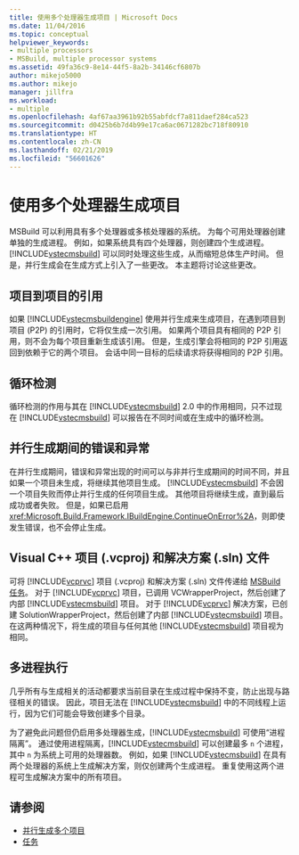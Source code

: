 ```yaml
---
title: 使用多个处理器生成项目 | Microsoft Docs
ms.date: 11/04/2016
ms.topic: conceptual
helpviewer_keywords:
- multiple processors
- MSBuild, multiple processor systems
ms.assetid: 49fa36c9-8e14-44f5-8a2b-34146cf6807b
author: mikejo5000
ms.author: mikejo
manager: jillfra
ms.workload:
- multiple
ms.openlocfilehash: 4af67aa3961b92b55abfdcf7a811daef284ca523
ms.sourcegitcommit: d0425b6b7d4b99e17ca6ac0671282bc718f80910
ms.translationtype: HT
ms.contentlocale: zh-CN
ms.lasthandoff: 02/21/2019
ms.locfileid: "56601626"
---
```

# <a name="use-multiple-processors-to-build-projects"></a>使用多个处理器生成项目
MSBuild 可以利用具有多个处理器或多核处理器的系统。 为每个可用处理器创建单独的生成进程。 例如，如果系统具有四个处理器，则创建四个生成进程。 [!INCLUDE[vstecmsbuild](../extensibility/internals/includes/vstecmsbuild_md.md)] 可以同时处理这些生成，从而缩短总体生产时间。 但是，并行生成会在生成方式上引入了一些更改。 本主题将讨论这些更改。

## <a name="project-to-project-references"></a>项目到项目的引用
 如果 [!INCLUDE[vstecmsbuildengine](../msbuild/includes/vstecmsbuildengine_md.md)] 使用并行生成来生成项目，在遇到项目到项目 (P2P) 的引用时，它将仅生成一次引用。 如果两个项目具有相同的 P2P 引用，则不会为每个项目重新生成该引用。 但是，生成引擎会将相同的 P2P 引用返回到依赖于它的两个项目。 会话中同一目标的后续请求将获得相同的 P2P 引用。

## <a name="cycle-detection"></a>循环检测
 循环检测的作用与其在 [!INCLUDE[vstecmsbuild](../extensibility/internals/includes/vstecmsbuild_md.md)] 2.0 中的作用相同，只不过现在 [!INCLUDE[vstecmsbuild](../extensibility/internals/includes/vstecmsbuild_md.md)] 可以报告在不同时间或在生成中的循环检测。

## <a name="errors-and-exceptions-during-parallel-builds"></a>并行生成期间的错误和异常
 在并行生成期间，错误和异常出现的时间可以与非并行生成期间的时间不同，并且如果一个项目未生成，将继续其他项目生成。 [!INCLUDE[vstecmsbuild](../extensibility/internals/includes/vstecmsbuild_md.md)] 不会因一个项目失败而停止并行生成的任何项目生成。 其他项目将继续生成，直到最后成功或者失败。 但是，如果已启用 <xref:Microsoft.Build.Framework.IBuildEngine.ContinueOnError%2A>，则即使发生错误，也不会停止生成。

## <a name="visual-c-project-vcproj-and-solution-sln-files"></a>Visual C++ 项目 (.vcproj) 和解决方案 (.sln) 文件
 可将 [!INCLUDE[vcprvc](../code-quality/includes/vcprvc_md.md)] 项目 (.vcproj) 和解决方案 (.sln) 文件传递给 [MSBuild 任务](../msbuild/msbuild-task.md)。 对于 [!INCLUDE[vcprvc](../code-quality/includes/vcprvc_md.md)] 项目，已调用 VCWrapperProject，然后创建了内部 [!INCLUDE[vstecmsbuild](../extensibility/internals/includes/vstecmsbuild_md.md)] 项目。 对于 [!INCLUDE[vcprvc](../code-quality/includes/vcprvc_md.md)] 解决方案，已创建 SolutionWrapperProject，然后创建了内部 [!INCLUDE[vstecmsbuild](../extensibility/internals/includes/vstecmsbuild_md.md)] 项目。 在这两种情况下，将生成的项目与任何其他 [!INCLUDE[vstecmsbuild](../extensibility/internals/includes/vstecmsbuild_md.md)] 项目视为相同。

## <a name="multi-process-execution"></a>多进程执行
 几乎所有与生成相关的活动都要求当前目录在生成过程中保持不变，防止出现与路径相关的错误。 因此，项目无法在 [!INCLUDE[vstecmsbuild](../extensibility/internals/includes/vstecmsbuild_md.md)] 中的不同线程上运行，因为它们可能会导致创建多个目录。

 为了避免此问题但仍启用多处理器生成，[!INCLUDE[vstecmsbuild](../extensibility/internals/includes/vstecmsbuild_md.md)] 可使用“进程隔离”。 通过使用进程隔离，[!INCLUDE[vstecmsbuild](../extensibility/internals/includes/vstecmsbuild_md.md)] 可以创建最多 `n` 个进程，其中 `n` 为系统上可用的处理器数。 例如，如果 [!INCLUDE[vstecmsbuild](../extensibility/internals/includes/vstecmsbuild_md.md)] 在具有两个处理器的系统上生成解决方案，则仅创建两个生成进程。 重复使用这两个进程可生成解决方案中的所有项目。

## <a name="see-also"></a>请参阅
- [并行生成多个项目](../msbuild/building-multiple-projects-in-parallel-with-msbuild.md)
- [任务](../msbuild/msbuild-tasks.md)